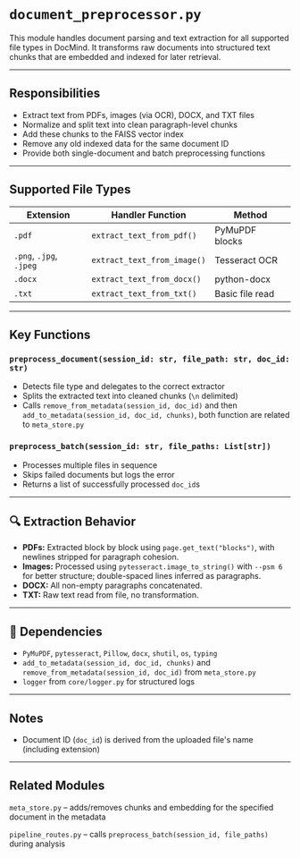 # `document_preprocessor.py`

This module handles document parsing and text extraction for all supported file types in DocMind. It transforms raw documents into structured text chunks that are embedded and indexed for later retrieval.

---

## Responsibilities

- Extract text from PDFs, images (via OCR), DOCX, and TXT files
- Normalize and split text into clean paragraph-level chunks
- Add these chunks to the FAISS vector index
- Remove any old indexed data for the same document ID
- Provide both single-document and batch preprocessing functions

---

## Supported File Types

| Extension   | Handler Function            | Method           |
|-------------|-----------------------------|------------------|
| `.pdf`      | `extract_text_from_pdf()`   | PyMuPDF blocks   |
| `.png`, `.jpg`, `.jpeg` | `extract_text_from_image()` | Tesseract OCR     |
| `.docx`     | `extract_text_from_docx()`  | python-docx      |
| `.txt`      | `extract_text_from_txt()`   | Basic file read  |

---

## Key Functions

### `preprocess_document(session_id: str, file_path: str, doc_id: str)`
- Detects file type and delegates to the correct extractor
- Splits the extracted text into cleaned chunks (`\n` delimited)
- Calls `remove_from_metadata(session_id, doc_id)` and then `add_to_metadata(session_id, doc_id, chunks)`, both function are related to `meta_store.py`

### `preprocess_batch(session_id: str, file_paths: List[str])`
- Processes multiple files in sequence
- Skips failed documents but logs the error
- Returns a list of successfully processed `doc_id`s

---

## 🔍 Extraction Behavior

- **PDFs:** Extracted block by block using `page.get_text("blocks")`, with newlines stripped for paragraph cohesion.
- **Images:** Processed using `pytesseract.image_to_string()` with `--psm 6` for better structure; double-spaced lines inferred as paragraphs.
- **DOCX:** All non-empty paragraphs concatenated.
- **TXT:** Raw text read from file, no transformation.

---

## 🔗 Dependencies

- `PyMuPDF`, `pytesseract`, `Pillow`, `docx`, `shutil`, `os`, `typing`
- `add_to_metadata(session_id, doc_id, chunks)` and `remove_from_metadata(session_id, doc_id)` from `meta_store.py`
- `logger` from `core/logger.py` for structured logs

---

## Notes

- Document ID (`doc_id`) is derived from the uploaded file's name (including extension)

---

## Related Modules
`meta_store.py` – adds/removes chunks and embedding for the specified document in the metadata

`pipeline_routes.py` – calls `preprocess_batch(session_id, file_paths)` during analysis

